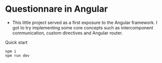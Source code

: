 # Questionnare in Angular
- This little project served as a first exposure to the Angular framework. I got to try implementing some core concepts such as intercomponent communication, custom directives and Angular router.

Quick start

```
npm i
npm run dev
```
